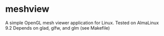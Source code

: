 # meshview
A simple OpenGL mesh viewer application for Linux.
Tested on AlmaLinux 9.2
Depends on glad, glfw, and glm (see Makefile)
